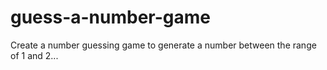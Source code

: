 # guess-a-number-game
Create a number guessing game to generate a number between the range of 1 and 2...
